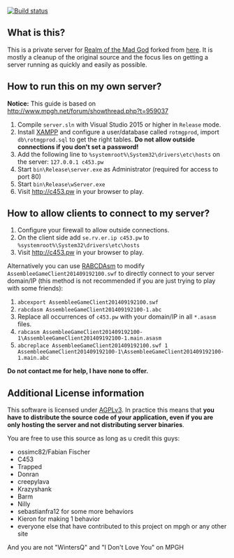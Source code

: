 [![Build status](https://ci.appveyor.com/api/projects/status/imjseh4u5rninkwl?svg=true)](https://ci.appveyor.com/project/mrexodia/fabiano-swagger-of-doom)

## What is this?

This is a private server for [Realm of the Mad God](http://www.realmofthemadgod.com) forked from [here](https://github.com/ossimc82/fabiano-swagger-of-doom). It is mostly a cleanup of the original source and the focus lies on getting a server running as quickly and easily as possible.

## How to run this on my own server?

**Notice:** This guide is based on http://www.mpgh.net/forum/showthread.php?t=959037

1. Compile `server.sln` with Visual Studio 2015 or higher in `Release` mode.
2. Install [XAMPP](https://www.apachefriends.org) and configure a user/database called `rotmgprod`, import `db\rotmgprod.sql` to get the right tables. **Do not allow outside connections if you don't set a password!**
3. Add the following line to `%systemroot%\System32\drivers\etc\hosts` on the server: `127.0.0.1 c453.pw`
3. Start `bin\Release\server.exe` as Administrator (required for access to port 80)
4. Start `bin\Release\wServer.exe`
5. Visit http://c453.pw in your browser to play.

## How to allow clients to connect to my server?

1. Configure your firewall to allow outside connections.
2. On the client side add `se.rv.er.ip c453.pw` to `%systemroot%\System32\drivers\etc\hosts`
3. Visit http://c453.pw in your browser to play.

Alternatively you can use [RABCDAsm](https://github.com/CyberShadow/RABCDAsm) to modify `AssembleeGameClient201409192100.swf` to directly connect to your server domain/IP (this method is not recommended if you are just trying to play with some friends):

1. `abcexport AssembleeGameClient201409192100.swf`
2. `rabcdasm AssembleeGameClient201409192100-1.abc`
3. Replace all occurrences of `c453.pw` with your domain/IP in all `*.asasm` files.
4. `rabcasm AssembleeGameClient201409192100-1\AssembleeGameClient201409192100-1.main.asasm`
5. `abcreplace AssembleeGameClient201409192100.swf 1 AssembleeGameClient201409192100-1\AssembleeGameClient201409192100-1.main.abc`

**Do not contact me for help, I have none to offer.**

## Additional License information

This software is licensed under [AGPLv3](https://choosealicense.com/licenses/agpl-3.0). In practice this means that **you have to distribute the source code of your application, even if you are only hosting the server and not distributing server binaries**.

You are free to use this source as long as u credit this guys:

- ossimc82/Fabian Fischer
- C453
- Trapped
- Donran
- creepylava
- Krazyshank
- Barm
- Nilly
- sebastianfra12 for some more behaviors
- Kieron for making 1 behavior
- everyone else that have contributed to this project on mpgh or any other site

And you are not "WintersQ" and "I Don't Love You" on MPGH
